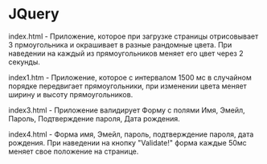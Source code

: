 # JQuery
index.html - Приложение, которое  при загрузке страницы отрисовывает 3 прмоугольника и окрашивает в разные рандомные цвета. При наведении на каждый из прямоугольников меняет его цвет через 2 секунды.

index1.htm - Приложение, которое с интервалом 1500 мс в случайном порядке передвигает прямоугольники,
при изменении цвета меняет ширину и высоту прямоугольников.

index3.html - Приложение валидирует Форму с полями Имя, Эмейл, Пароль, Подтверждение пароля, Дата рождения.

index4.html - Форма имя, Эмейл, пароль, подтверждение пароля, дата рождения. При наведении на кнопку "Validate!" форма каждые 50мс меняет свое положение на странице.
